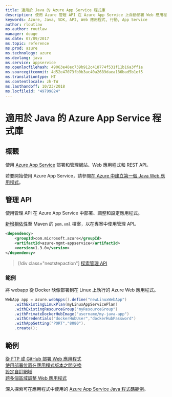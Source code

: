 ```yaml
---
title: 適用於 Java 的 Azure App Service 程式庫
description: 使用 Azure 管理 API 在 Azure App Service 上自動部署 Web 應用程式。
keywords: Azure, Java, SDK, API, Web 應用程式, 行動, App Service
author: rloutlaw
ms.author: routlaw
manager: douge
ms.date: 07/09/2017
ms.topic: reference
ms.prod: azure
ms.technology: azure
ms.devlang: java
ms.service: appservice
ms.openlocfilehash: 49063e48ec739b912c418774f531f11b16a3ff1e
ms.sourcegitcommit: 4d52e47073fb0b3ac40a2689daea186bad5b1ef5
ms.translationtype: HT
ms.contentlocale: zh-TW
ms.lasthandoff: 10/23/2018
ms.locfileid: "49799824"
---
```

# <a name="azure-app-service-libraries-for-java"></a>適用於 Java 的 Azure App Service 程式庫

## <a name="overview"></a>概觀

使用 [Azure App Service](/azure/app-service) 部署和管理網站、Web 應用程式和 REST API。

若要開始使用 Azure App Service，請參閱[在 Azure 中建立第一個 Java Web 應用程式](/azure/app-service-web/app-service-web-get-started-java)。

## <a name="management-api"></a>管理 API

使用管理 API 在 Azure App Service 中部署、調整和設定應用程式。

[新增相依性](https://maven.apache.org/guides/getting-started/index.html#How_do_I_use_external_dependencies)至 Maven 的 `pom.xml` 檔案，以在專案中使用管理 API。

```XML
<dependency>
    <groupId>com.microsoft.azure</groupId>
    <artifactId>azure-mgmt-appservice</artifactId>
    <version>1.3.0</version>
</dependency>
```   

> [!div class="nextstepaction"]
> [探索管理 API](/java/api/overview/azure/appservice/management)

### <a name="example"></a>範例

將 webapp 從 Docker 映像部署到在 Linux 上執行的 Azure Web 應用程式。

```java
WebApp app = azure.webApps().define("newLinuxWebApp")
    .withExistingLinuxPlan(myLinuxAppServicePlan)
    .withExistingResourceGroup("myResourceGroup")
    .withPrivateDockerHubImage("username/my-java-app")
    .withCredentials("dockerHubUser","dockerHubPassword")
    .withAppSetting("PORT","8080").
    .create();
```

## <a name="samples"></a>範例

[從 FTP 或 GitHub 部署 Web 應用程式][1]  
[使用部署位置在應用程式版本之間交換][2]  
[設定自訂網域][3]   
[跨多個區域調整 Web 應用程式][4]   

深入探索可在應用程式中使用的 [Azure App Service Java 程式碼範例](https://azure.microsoft.com/resources/samples/?platform=java&term=appservice)。

[1]: ../docs-ref-conceptual/java-sdk-configure-webapp-sources.md
[2]: https://azure.microsoft.com/resources/samples/app-service-java-manage-staging-and-production-slots-for-web-apps/
[3]: https://azure.microsoft.com/resources/samples/app-service-java-manage-web-apps-with-custom-domains/
[4]: https://azure.microsoft.com/resources/samples/app-service-java-scale-web-apps-on-linux/
